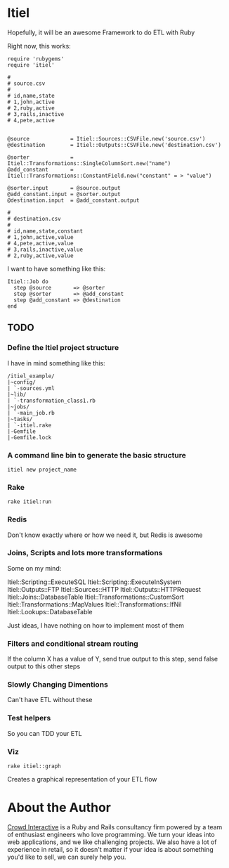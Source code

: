 # Itiel

Hopefully, it will be an awesome Framework to do ETL with Ruby

Right now, this works:

    require 'rubygems'
    require 'itiel'

    #
    # source.csv
    #
    # id,name,state
    # 1,john,active
    # 2,ruby,active
    # 3,rails,inactive
    # 4,pete,active


    @source             = Itiel::Sources::CSVFile.new('source.csv')
    @destination        = Itiel::Outputs::CSVFile.new('destination.csv')

    @sorter             = Itiel::Transformations::SingleColumnSort.new("name")
    @add_constant       = Itiel::Transformations::ConstantField.new("constant" = > "value")

    @sorter.input       = @source.output
    @add_constant.input = @sorter.output
    @destination.input  = @add_constant.output

    #
    # destination.csv
    #
    # id,name,state,constant
    # 1,john,active,value
    # 4,pete,active,value
    # 3,rails,inactive,value
    # 2,ruby,active,value

I want to have something like this:

    Itiel::Job do
      step @source       => @sorter
      step @sorter       => @add_constant
      step @add_constant => @destination
    end

## TODO

### Define the Itiel project structure

I have in mind something like this:

    /itiel_example/
    |~config/
    | `-sources.yml
    |~lib/
    | `-transformation_class1.rb
    |~jobs/
    | `-main_job.rb
    |~tasks/
    | `-itiel.rake
    |-Gemfile
    |-Gemfile.lock

### A command line bin to generate the basic structure

    itiel new project_name

### Rake

    rake itiel:run

### Redis

Don't know exactly where or how we need it, but Redis is awesome

### Joins, Scripts and lots more transformations

Some on my mind:

Itiel::Scripting::ExecuteSQL
Itiel::Scripting::ExecuteInSystem
Itiel::Outputs::FTP
Itiel::Sources::HTTP
Itiel::Outputs::HTTPRequest
Itiel::Joins::DatabaseTable
Itiel::Transformations::CustomSort
Itiel::Transformations::MapValues
Itiel::Transformations::IfNil
Itiel::Lookups::DatabaseTable

Just ideas, I have nothing on how to implement most of them

### Filters and conditional stream routing

If the column X has a value of Y, send true output to this step, send
false output to this other steps

### Slowly Changing Dimentions

Can't have ETL without these

### Test helpers

So you can TDD your ETL

### Viz

    rake itiel::graph

Creates a graphical representation of your ETL flow

# About the Author

[Crowd Interactive](http://www.crowdint.com) is a Ruby and Rails consultancy firm powered by a
team of enthusiast engineers who love programming.
We turn your ideas into web applications, and we like challenging projects. We also have
a lot of experience in retail, so it doesn't matter if your idea is about
something you'd like to sell, we can surely help you.
